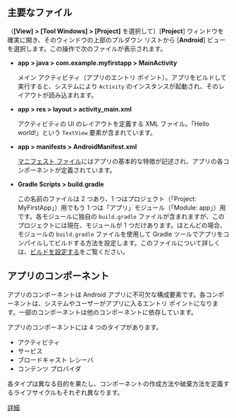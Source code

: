 ## 主要なファイル

（**[View] > [Tool Windows] > [Project]** を選択して）[**Project**] ウィンドウを確実に開き、そのウィンドウの上部のプルダウン リストから [**Android**] ビューを選択します。この操作で次のファイルが表示されます。

- **app > java > com.example.myfirstapp > MainActivity**

  メイン アクティビティ（アプリのエントリ ポイント）。アプリをビルドして実行すると、システムにより `Activity` のインスタンスが起動され、そのレイアウトが読み込まれます。

- **app > res > layout > activity_main.xml**

  アクティビティの UI のレイアウトを定義する XML ファイル。「Hello world!」という `TextView` 要素が含まれています。

- **app > manifests > AndroidManifest.xml**

  [マニフェスト ファイル](https://developer.android.com/guide/topics/manifest/manifest-intro.html?hl=JA)にはアプリの基本的な特徴が記述され、アプリの各コンポーネントが定義されています。

- **Gradle Scripts > build.gradle**

  この名前のファイルは 2 つあり、1 つはプロジェクト（「Project: MyFirstApp」）用でもう 1 つは「アプリ」モジュール（「Module: app」）用です。各モジュールに独自の `build.gradle` ファイルが含まれますが、このプロジェクトには現在、モジュールが 1 つだけあります。ほとんどの場合、モジュールの `build.gradle` ファイルを使用して Gradle ツールでアプリをコンパイルしてビルドする方法を設定します。このファイルについて詳しくは、[ビルドを設定する](https://developer.android.com/studio/build/index.html?hl=JA)をご覧ください。

  

## アプリのコンポーネント

アプリのコンポーネントは Android アプリに不可欠な構成要素です。各コンポーネントは、システムやユーザーがアプリに入るエントリ ポイントになります。一部のコンポーネントは他のコンポーネントに依存しています。

アプリのコンポーネントには 4 つのタイプがあります。

- アクティビティ
- サービス
- ブロードキャスト レシーバ
- コンテンツ プロバイダ

各タイプは異なる目的を果たし、コンポーネントの作成方法や破棄方法を定義するライフサイクルもそれぞれ異なります。

[詳細](<https://developer.android.com/guide/components/fundamentals.html?hl=JA#DeclaringComponents>)

​		